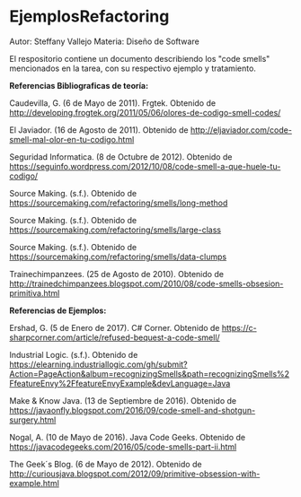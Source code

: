 # EjemplosRefactoring
Autor: Steffany Vallejo
Materia: Diseño de Software

El respositorio contiene un documento describiendo los "code smells" mencionados en la tarea, con su respectivo ejemplo y tratamiento.

<b>Referencias Bibliograficas de teoría:</b>

Caudevilla, G. (6 de Mayo de 2011). Frgtek. Obtenido de http://developing.frogtek.org/2011/05/06/olores-de-codigo-smell-codes/

El Javiador. (16 de Agosto de 2011). Obtenido de http://eljaviador.com/code-smell-mal-olor-en-tu-codigo.html

Seguridad Informatica. (8 de Octubre de 2012). Obtenido de https://seguinfo.wordpress.com/2012/10/08/code-smell-a-que-huele-tu-codigo/

Source Making. (s.f.). Obtenido de https://sourcemaking.com/refactoring/smells/long-method

Source Making. (s.f.). Obtenido de https://sourcemaking.com/refactoring/smells/large-class

Source Making. (s.f.). Obtenido de https://sourcemaking.com/refactoring/smells/data-clumps

Trainechimpanzees. (25 de Agosto de 2010). Obtenido de http://trainedchimpanzees.blogspot.com/2010/08/code-smells-obsesion-primitiva.html

<b>Referencias de Ejemplos:</b>

Ershad, G. (5 de Enero de 2017). C# Corner. Obtenido de https://c-sharpcorner.com/article/refused-bequest-a-code-smell/

Industrial Logic. (s.f.). Obtenido de https://elearning.industriallogic.com/gh/submit?Action=PageAction&album=recognizingSmells&path=recognizingSmells%2FfeatureEnvy%2FfeatureEnvyExample&devLanguage=Java

Make & Know Java. (13 de Septiembre de 2016). Obtenido de https://javaonfly.blogspot.com/2016/09/code-smell-and-shotgun-surgery.html

Nogal, A. (10 de Mayo de 2016). Java Code Geeks. Obtenido de https://javacodegeeks.com/2016/05/code-smells-part-ii.html

The Geek´s Blog. (6 de Mayo de 2012). Obtenido de http://curiousjava.blogspot.com/2012/09/primitive-obsession-with-example.html

